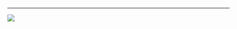 




---
[![](https://visitcount.itsvg.in/api?id=MinervaStarfish&icon=3&color=2)](https://visitcount.itsvg.in)

<!-- Proudly created with GPRM ( https://gprm.itsvg.in ) -->
